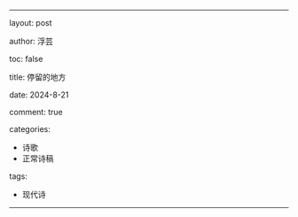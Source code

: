 ---

layout: post

author: 浮芸

toc: false

title: 停留的地方

date: 2024-8-21

comment: true

categories: 
  - 诗歌
  - 正常诗稿

tags:
  - 现代诗
---